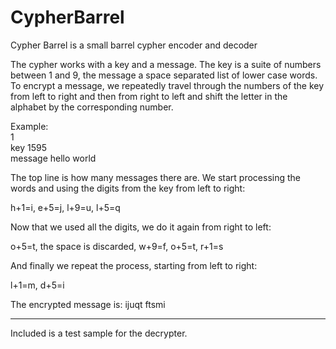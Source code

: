 CypherBarrel
============

Cypher Barrel is a small barrel cypher encoder and decoder

The cypher works with a key and a message.
The key is a suite of numbers between 1 and 9, the message a space separated list of lower case words.
To encrypt a message, we repeatedly travel through the numbers of the key from left to right and then from right to left and shift the letter in the alphabet by the corresponding number.

Example:  
1  
key 1595  
message hello world  

The top line is how many messages there are.
We start processing the words and using the digits from the key from left to right:

h+1=i, e+5=j, l+9=u, l+5=q

Now that we used all the digits, we do it again from right to left:

o+5=t, the space is discarded, w+9=f, o+5=t, r+1=s

And finally we repeat the process, starting from left to right:

l+1=m, d+5=i

The encrypted message is: ijuqt ftsmi

- - -

Included is a test sample for the decrypter.